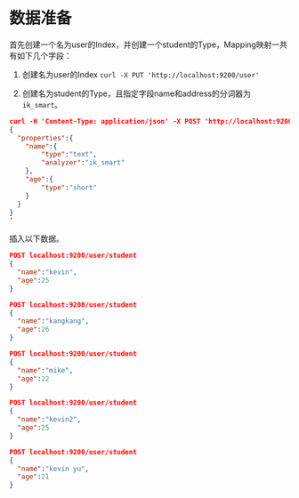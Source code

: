 # 数据准备

首先创建一个名为user的Index，并创建一个student的Type，Mapping映射一共有如下几个字段：

1. 创建名为user的Index  ```curl -X PUT 'http://localhost:9200/user'```

2. 创建名为student的Type，且指定字段name和address的分词器为```ik_smart```。

```json
curl -H 'Content-Type: application/json' -X POST 'http://localhost:9200/user/student/_mapping' -d '
{
  "properties":{
    "name":{
        "type":"text",
        "analyzer":"ik_smart"
    },
    "age":{
        "type":"short"
    }
  }
}
'
```

插入以下数据。

```json
POST localhost:9200/user/student
{
  "name":"kevin",
  "age":25
}
```

```json
POST localhost:9200/user/student
{
  "name":"kangkang",
  "age":26
}
```

```json
POST localhost:9200/user/student
{
  "name":"mike",
  "age":22
}
```

```json
POST localhost:9200/user/student
{
  "name":"kevin2",
  "age":25
}
```

```json
POST localhost:9200/user/student
{
  "name":"kevin yu",
  "age":21
}
```
